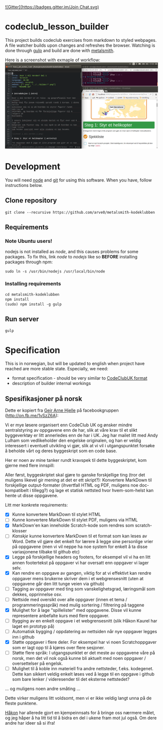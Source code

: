 [![Gitter](https://badges.gitter.im/Join Chat.svg)](https://gitter.im/arve0/codeclub_lesson_builder)

# codeclub_lesson_builder
This project builds codeclub exercises from markdown to styled webpages. A file watcher builds upon changes and refreshes the browser. Watching is done through [gulp](//gulpjs.com) and build are done with [metalsmith](//metalsmith.io).

Here is a screenshot with exmaple of workflow:
![](assets/img/workflow.png)

# Development
You will need [node](//nodejs.org) and [git](//help.github.com/articles/set-up-git/) for using this software. When you have, follow instructions below.

## Clone repository
```
git clone --recursive https://github.com/arve0/metalsmith-kodeklubben
```

## Requirements

### Note Ubuntu users!
nodejs is not installed as *node*, and this causes problems for some packages. To fix this, link *node* to *nodejs* like so **BEFORE** installing packages through npm:
```
sudo ln -s /usr/bin/nodejs /usr/local/bin/node
```

### Installing requirements
```
cd metalsmith-kodeklubben
npm install
(sudo) npm install -g gulp
```

## Run server
```
gulp
```

# Specification
This is in norwegian, but will be updated to english when project have reached are more stable state. Especially, we need:
- format specification - should be very similar to [CodeClubUK format](//github.com/CodeClub/lesson_format/blob/master/FORMATTING.md)
- description of builder internal workings

## Spesifikasjoner på norsk
Dette er kopiert fra [Geir Arne Hjelle](https://github.com/gahjelle) på facebookgruppen (http://on.fb.me/1vSzZ6A):

Vi er mye løsere organisert enn CodeClub UK og ønsker mindre sentralstyring av oppgavene enn de har, slik at våre krav til et slikt byggeverktøy er litt annerledes enn de har i UK. Jeg har mailet litt med Andy Lulham som vedlikeholder den engelske originalen, og han er veldig interessert i eventuell utvikling vi gjør, slik at vi vil i utgangspunktet forsøke å beholde vårt og deres byggeskript som en code base.

Her er noen av mine tanker rundt kravspek til dette byggeskriptet, kom gjerne med flere innspill:

Aller først, byggeskriptet skal gjøre to ganske forskjellige ting (tror det muligens likevel gir mening at det er ett skript?): Konvertere MarkDown til forskjellige output-formater (ihvertfall HTML og PDF, muligens noe doc-kompatibelt i tillegg?) og lage et statisk nettsted hvor hvem-som-helst kan hente ut disse oppgavene.

Litt mer konkrete requirements:
- [x] Kunne konvertere MarkDown til stylet HTML
- [ ] Kunne konvertere MarkDown til stylet PDF, muligens via HTML
- [x] MarkDown'en kan inneholde Scratch-kode som rendres som scratch-klosser
- [ ] *Kanskje* kunne konvertere MarkDown til et format som kan leses av Word. Dette vil gjøre det enkelt for lærere å legge sine personlige vrier på oppgavene (men vi vil neppe ha noe system for enkelt å ta disse variasjonene tilbake til github etc)
- [x] Legge på forskjellige headers og footers, for eksempel vil vi ha en litt annen footertekst på oppgaver vi har oversatt enn oppgaver vi lager selv.
- [x] Kan rendre en oppgave av gangen, viktig for at vi effektivt kan rendre oppgaver mens brukerne skriver dem i et webgrensesnitt (uten at oppgavene går den litt tunge veien via github)
- [ ] Tagging av oppgaver med ting som vanskelighetsgrad, læringsmål som dekkes, opprinnelse osv.
- [ ] Nettside med oversikt over alle oppgaver (innen et tema / programmeringsspråk) med mulig sortering / filtrering på taggene
- [x] Mulighet for å lage "spillelister" med oppgavene. Disse vil kunne representere anbefalte kurs med flere oppgaver.
- [ ] Bygging av en enkelt oppgave i et webgrensesnitt (slik Håkon Kaurel har laget en prototyp på)
- [ ] Automatisk bygging / oppdatering av nettsiden når nye oppgaver legges inn i github
- [x] Støtte oppgaver i flere deler. For eksempel har vi noen Scratchoppgaver som er lagt opp til å kjøres over flere sesjoner.
- [ ] Støtte flere språk: I utgangspunktet er det meste av oppgavene våre på norsk, men det vil nok også kunne bli aktuelt med noen oppgaver / oversettelser på engelsk.
- [ ] Mulighet til å koble inn materiell fra andre nettsteder, f.eks. kodegenet. Dette kan sikkert veldig enkelt løses ved å legge til en oppgave i github som bare lenker / videresender til det eksterne nettstedet?

... og muligens noen andre småting ...

Dette virker muligens litt voldsomt, men vi er ikke veldig langt unna på de fleste punktene.

[Håkon](https://github.com/kwrl) har allerede gjort en kjempeinnsats for å bringe oss nærmere målet, og jeg håper å ha litt tid til å bidra en del i ukene fram mot jul også. Om dere andre har ideer så si ifra!
